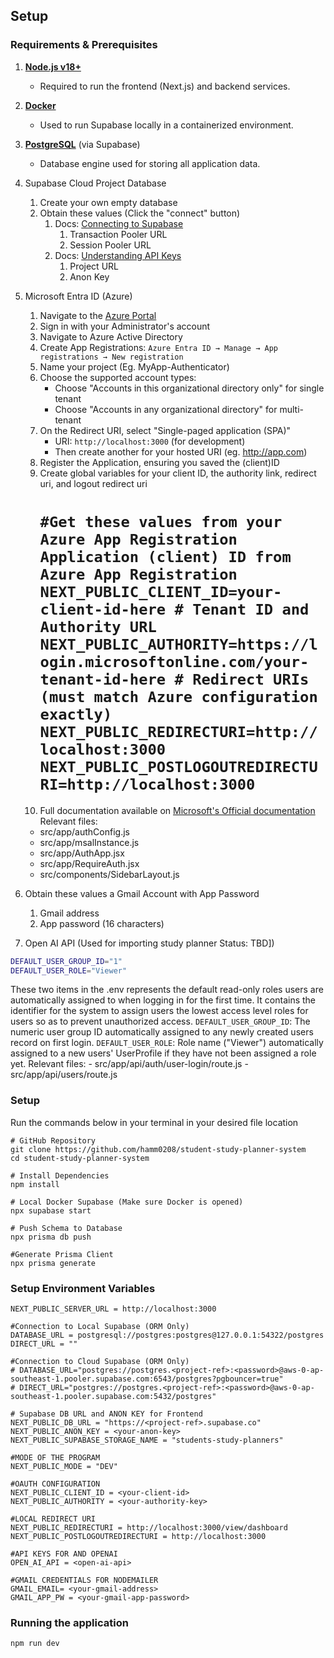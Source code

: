 
## Setup
### Requirements & Prerequisites
1. **[Node.js v18+](https://nodejs.org/en/download)**
    - Required to run the frontend (Next.js) and backend services.
2. **[Docker](https://www.docker.com)**
    - Used to run Supabase locally in a containerized environment.
3. **[PostgreSQL](https://www.postgresql.org/?utm_source=chatgpt.com)** (via Supabase)
    - Database engine used for storing all application data.
4. Supabase Cloud Project Database 
	1. Create your own empty database
	2. Obtain these values (Click the "connect" button)
		1. Docs: [Connecting to Supabase](https://supabase.com/docs/guides/database/connecting-to-postgres) 
			1. Transaction Pooler URL
			2. Session Pooler URL
		2. Docs: [Understanding API Keys](https://supabase.com/docs/guides/api/api-keys)
			1. Project URL
			2. Anon Key
5. Microsoft Entra ID (Azure) 
	1. Navigate to the [Azure Portal](https://portal.azure.com) 
	2. Sign in with your Administrator's account
	3. Navigate to Azure Active Directory 
	4. Create App Registrations:
	`Azure Entra ID → Manage → App registrations → New registration`
	  5.  Name your project (Eg. MyApp-Authenticator)
	  6. Choose the supported account types:
		    - Choose "Accounts in this organizational directory only" for single tenant
			- Choose "Accounts in any organizational directory" for multi-tenant
	7.  On the Redirect URI, select "Single-paged application (SPA)"
		- URI: `http://localhost:3000` (for development)
		- Then create another for your hosted URI (eg. http://app.com)
	8. Register the Application, ensuring you saved the (client)ID 
	9.  Create global variables for your client ID, the authority link, redirect uri, and logout redirect uri
		# ```#Get these values from your Azure App Registration  Application (client) ID from Azure App Registration NEXT_PUBLIC_CLIENT_ID=your-client-id-here # Tenant ID and Authority URL NEXT_PUBLIC_AUTHORITY=https://login.microsoftonline.com/your-tenant-id-here # Redirect URIs (must match Azure configuration exactly) NEXT_PUBLIC_REDIRECTURI=http://localhost:3000 NEXT_PUBLIC_POSTLOGOUTREDIRECTURI=http://localhost:3000```
	10. Full documentation available on [Microsoft's Official documentation](https://learn.microsoft.com/en-us/entra/identity-platform/v2-oauth2-auth-code-flow)
Relevant files: 
	- src/app/authConfig.js
	- src/app/msalInstance.js
	- src/app/AuthApp.jsx
	- src/app/RequireAuth.jsx
	- src/components/SidebarLayout.js
	
6. Obtain these values a Gmail Account with App Password
	1. Gmail address
	2. App password (16 characters)
7. Open AI API (Used for importing study planner Status: TBD])

```bash
DEFAULT_USER_GROUP_ID="1"
DEFAULT_USER_ROLE="Viewer"
```
These two items in the .env represents the default read-only roles users are automatically assigned to when logging in for the first time. It contains the identifier for the system to assign users the lowest access level roles for users so as to prevent unauthorized access. 
	`DEFAULT_USER_GROUP_ID`: The numeric user group ID automatically assigned to any newly created users record on first login. 
	`DEFAULT_USER_ROLE`: Role name ("Viewer") automatically assigned to a new users' UserProfile if they have not been assigned a role yet.
Relevant files: 
	- src/app/api/auth/user-login/route.js
	- src/app/api/users/route.js

### Setup
Run the commands below in your terminal in your desired file location
```
# GitHub Repository
git clone https://github.com/hamm0208/student-study-planner-system
cd student-study-planner-system

# Install Dependencies
npm install 

# Local Docker Supabase (Make sure Docker is opened)
npx supabase start

# Push Schema to Database
npx prisma db push

#Generate Prisma Client
npx prisma generate
```

### Setup Environment Variables
```
NEXT_PUBLIC_SERVER_URL = http://localhost:3000

#Connection to Local Supabase (ORM Only)
DATABASE_URL = postgresql://postgres:postgres@127.0.0.1:54322/postgres
DIRECT_URL = ""

#Connection to Cloud Supabase (ORM Only)
# DATABASE_URL="postgres://postgres.<project-ref>:<password>@aws-0-ap-southeast-1.pooler.supabase.com:6543/postgres?pgbouncer=true"
# DIRECT_URL="postgres://postgres.<project-ref>:<password>@aws-0-ap-southeast-1.pooler.supabase.com:5432/postgres"
  
# Supabase DB URL and ANON KEY for Frontend
NEXT_PUBLIC_DB_URL = "https://<project-ref>.supabase.co"
NEXT_PUBLIC_ANON_KEY = <your-anon-key>
NEXT_PUBLIC_SUPABASE_STORAGE_NAME = "students-study-planners"

#MODE OF THE PROGRAM
NEXT_PUBLIC_MODE = "DEV"

#OAUTH CONFIGURATION
NEXT_PUBLIC_CLIENT_ID = <your-client-id>
NEXT_PUBLIC_AUTHORITY = <your-authority-key>
  
#LOCAL REDIRECT URI
NEXT_PUBLIC_REDIRECTURI = http://localhost:3000/view/dashboard
NEXT_PUBLIC_POSTLOGOUTREDIRECTURI = http://localhost:3000

#API KEYS FOR AND OPENAI
OPEN_AI_API = <open-ai-api>
  
#GMAIL CREDENTIALS FOR NODEMAILER
GMAIL_EMAIL= <your-gmail-address>
GMAIL_APP_PW = <your-gmail-app-password>
```
### Running the application
```
npm run dev
```